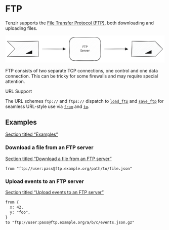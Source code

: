 # FTP

Tenzir supports the [File Transfer Protocol (FTP)](https://en.wikipedia.org/wiki/File_Transfer_Protocol), both downloading and uploading files.

![FTP](/pr-preview/pr-116/_astro/ftp.zkl0U-rL_19DKCs.svg)

FTP consists of two separate TCP connections, one control and one data connection. This can be tricky for some firewalls and may require special attention.

URL Support

The URL schemes `ftp://` and `ftps://` dispatch to [`load_ftp`](/reference/operators/load_ftp) and [`save_ftp`](/reference/operators/save_ftp) for seamless URL-style use via [`from`](/reference/operators/from) and [`to`](/reference/operators/to).

## Examples

[Section titled “Examples”](#examples)

### Download a file from an FTP server

[Section titled “Download a file from an FTP server”](#download-a-file-from-an-ftp-server)

```tql
from "ftp://user:pass@ftp.example.org/path/to/file.json"
```

### Upload events to an FTP server

[Section titled “Upload events to an FTP server”](#upload-events-to-an-ftp-server)

```tql
from {
  x: 42,
  y: "foo",
}
to "ftp://user:pass@ftp.example.org/a/b/c/events.json.gz"
```